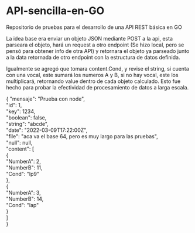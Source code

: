 # API-sencilla-en-GO
Repositorio de pruebas para el desarrollo de una API REST básica en GO

La idea base era enviar un objeto JSON mediante POST a la api, esta parseara el objeto, hará un request a otro endpoint (Se hizo local, pero se pensó para obtener info de otra API) y retornara el objeto ya parseado junto a la data retornada de otro endpoint con la estructura de datos definida.

Igualmente se agregó que tomara content.Cond, y revise el string, si cuenta con una vocal, este sumará los numeros A y B, si no hay vocal, este los multiplicará, retornando value dentro de cada objeto calculado. Esto fue hecho para probar la efectividad de procesamiento de datos a larga escala.  

{
    "mensaje": "Prueba con node",  
    "id": 1,  
    "key": 1234,  
    "boolean": false,  
    "string": "abcde",  
    "date": "2022-03-09T17:22:00Z",  
    "file": "aca va el base 64, pero es muy largo para las pruebas",  
    "null": null,  
    "content": [  
        {  
            "NumberA": 2,  
            "NumberB": 11,  
            "Cond": "lp9"  
        },  
        {  
            "NumberA": 3,  
            "NumberB": 14,  
            "Cond": "lap"  
        }   
    ]  
}  
